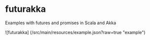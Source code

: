 # futurakka
Examples with futures and promises in Scala and Akka

![futurakka] (/src/main/resources/example.json?raw=true "example")